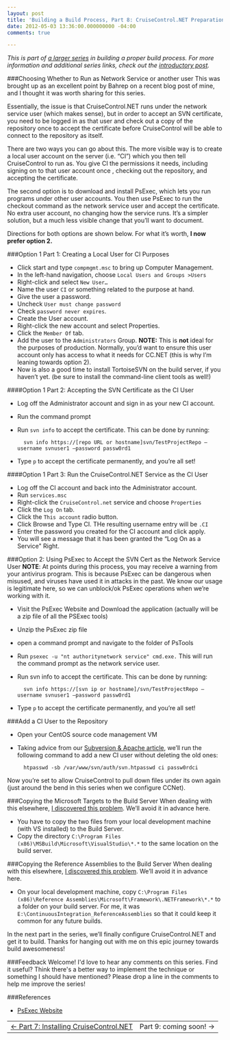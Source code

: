 ```yaml
---
layout: post
title: 'Building a Build Process, Part 8: CruiseControl.NET Preparation'
date: 2012-05-03 13:36:00.000000000 -04:00
comments: true

---
```

*This is part of [a larger series]() in building a proper build process. For more information and additional series links, check out the [introductory post]().*

###Choosing Whether to Run as Network Service or another user
This was brought up as an excellent point by Bahrep on a recent blog post of mine, and I thought it was worth sharing for this series. 

Essentially, the issue is that CruiseControl.NET runs under the network service user (which makes sense), but in order to accept an SVN certificate, you need to be logged in as that user and check out a copy of the repository once to accept the certificate before CruiseControl will be able to connect to the repository as itself.

There are two ways you can go about this. The more visible way is to create a local user account on the server (i.e. “CI”) which you then tell CruiseControl to run as. You give CI the permissions it needs, including signing on to that user account once , checking out the repository, and accepting the certificate.

The second option is to download and install PsExec, which lets you run programs under other user accounts. You then use PsExec to run the checkout command as the network service user and accept the certificate. No extra user account, no changing how the service runs. It’s a simpler solution, but a much less visible change that you’ll want to document. 

Directions for both options are shown below. For what it’s worth, **I now prefer option 2.**

###Option 1 Part 1: Creating a Local User for CI Purposes
* Click start and type `compmgmt.msc` to bring up Computer Management.  
* In the left-hand navigation, choose `Local Users and Groups >Users`  
* Right-click and select `New User…`  
* Name the user `CI` or something related to the purpose at hand.  
* Give the user a password.  
* Uncheck `User must change password`
* Check `password never expires`.  
* Create the User account.  
* Right-click the new account and select Properties.  
* Click the `Member Of` tab.  
* Add the user to the `Administrators` Group. **NOTE:** This is **not** ideal for the purposes of production. Normally, you’d want to ensure this user account only has access to what it needs for CC.NET (this is why I’m leaning towards option 2).  
* Now is also a good time to install TortoiseSVN on the build server, if you haven’t yet. (be sure to install the command-line client tools as well!)

####Option 1 Part 2: Accepting the SVN Certificate as the CI User
* Log off the Administrator account and sign in as your new CI account.  
* Run the command prompt  
* Run `svn info` to accept the certificate. This can be done by running: 

        svn info https://[repo URL or hostname]svn/TestProjectRepo –username svnuser1 –password passw0rd1

* Type `p` to accept the certificate permanently, and you’re all set!

####Option 1 Part 3: Run the CruiseControl.NET Service as the CI User
* Log off the CI account and back into the Administrator account.  
* Run `services.msc`  
* Right-click the `CruiseControl.net` service and choose `Properties`  
* Click the `Log On` tab.  
* Click the `This account` radio button.  
* Click Browse and Type CI. THe resulting username entry will be `.CI`
* Enter the password you created for the CI account and click apply.  
* You will see a message that it has been granted the “Log On as a Service" Right.

###Option 2: Using PsExec to Accept the SVN Cert as the Network Service User
**NOTE**: At points during this process, you may receive a warning from your antivirus program. This is because PsExec can be dangerous when misused, and viruses have used it in attacks in the past. We know our usage is legitimate here, so we can unblock/ok PsExec operations when we’re working with it.

* Visit the PsExec Website and Download the application (actually will be a zip file of all the PSExec tools)  
* Unzip the PsExec zip file  
* open a command prompt and navigate to the folder of PsTools  
* Run `psexec -u "nt authoritynetwork service" cmd.exe.` This will run the command prompt as the network service user.  
* Run svn info to accept the certificate. This can be done by running:

        svn info https://[svn ip or hostname]/svn/TestProjectRepo –username svnuser1 –password passw0rd1
  
* Type `p` to accept the certificate permanently, and you’re all set!

###Add a CI User to the Repository
* Open your CentOS source code management VM
* Taking advice from our <a href="http://skwordpresstoghost.azurewebsites.net/?p=631">Subversion &amp; Apache article</a>, we’ll run the following command to add a new CI user without deleting the old ones: 

        htpasswd -sb /var/www/svn/auth/svn.htpasswd ci passw0rdci
        
Now you’re set to allow CruiseControl to pull down files under its own again (just around the bend in this series when we configure CCNet).

###Copying the Microsoft Targets to the Build Server
When dealing with this elsewhere, <a href="http://skwordpresstoghost.azurewebsites.net/?p=531">I discovered this problem</a>. We’ll avoid it in advance here.

* You have to copy the two files from your local development machine (with VS installed) to the Build Server.
* Copy the directory `C:\Program Files (x86)\MSBuild\Microsoft\VisualStudio\*.*` to the same location on the build server.

###Copying the Reference Assemblies to the Build Server
When dealing with this elsewhere, <a href="http://skwordpresstoghost.azurewebsites.net/?p=521">I discovered this problem</a>. We’ll avoid it in advance here.

* On your local development machine, copy `C:\Program Files (x86)\Reference Assemblies\Microsoft\Framework\.NETFramework\*.*` to a folder on your build server. For me, it was `E:\ContinuousIntegration_ReferenceAssemblies` so that it could keep it common for any future builds.

In the next part in the series, we’ll finally configure CruiseControl.NET and get it to build. Thanks for hanging out with me on this epic journey towards build awesomeness!

###Feedback Welcome!
I'd love to hear any comments on this series. Find it useful? Think there's a better way to implement the technique or something I should have mentioned? Please drop a line in the comments to help me improve the series!

###References
* <a href="http://technet.microsoft.com/en-us/sysinternals/bb897553">PsExec Website</a> 

<table>
<tr>
<td><div align="left"><a href="http://skwordpresstoghost.azurewebsites.net/?p=501">&larr; Part 7: Installing CruiseControl.NET</a></div></td>
<td><div align="right">Part 9: coming soon! &rarr; </div></td>
</tr>
</table>

[a larger series]: http://skwordpresstoghost.azurewebsites.net/search/label/building%20a%20build%20process

[introductory post]:http://skwordpresstoghost.azurewebsites.net/?p=951 
